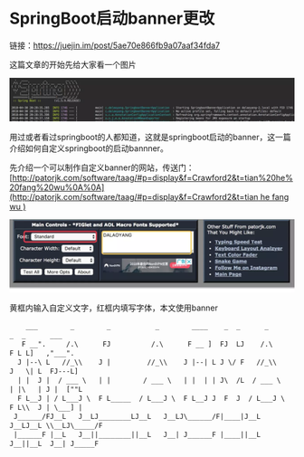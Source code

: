 # SpringBoot启动banner更改

链接：https://juejin.im/post/5ae70e866fb9a07aaf34fda7

这篇文章的开始先给大家看一个图片

<img src="./img/banner1.webp">



用过或者看过springboot的人都知道，这就是springboot启动的banner，这一篇介绍如何自定义springboot的启动bannner。

先介绍一个可以制作自定义banner的网站，传送门：[[http://patorjk.com/software/taag/#p=display&f=Crawford2&t=tian%20he%20fang%20wu%0A%0A](http://patorjk.com/software/taag/#p=display&f=Crawford2&t=tian he fang wu
)](https://link.juejin.im/?target=http%3A%2F%2Fpatorjk.com%2Fsoftware%2Ftaag%2F%23p%3Ddisplay%26f%3DGraffiti%26t%3DType%20Something%20)

<img src="./img/banner2.webp">

黄框内输入自定义文字，红框内填写字体，本文使用banner

```
    ___        _        _           _        ____    _  _      _        _  _      ___
   F __".     /.\      FJ          /.\      F __ ]  FJ  LJ    /.\      F L L]   ,"___". 
  J |--\ L   //_\\    J |         //_\\    J |--| L J \/ F   //_\\    J   \| L  FJ---L] 
  | |  J |  / ___ \   | |        / ___ \   | |  | | J\  /L  / ___ \   | |\   | J |  [""L
  F L__J | / L___J \  F L_____  / L___J \  F L__J J  F  J  / L___J \  F L\\  J | \___] |
 J______/FJ__L   J__LJ________LJ__L   J__LJ\______/F|____|J__L   J__LJ__L \\__LJ\_____/F
 |______F |__L   J__||________||__L   J__| J______F |____||__L   J__||__L  J__| J_____F 
```





